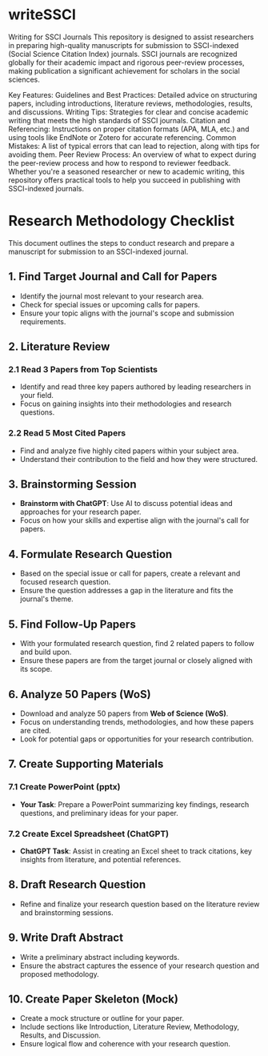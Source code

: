 # writeSSCI
Writing for SSCI Journals
This repository is designed to assist researchers in preparing high-quality manuscripts for submission to SSCI-indexed (Social Science Citation Index) journals. SSCI journals are recognized globally for their academic impact and rigorous peer-review processes, making publication a significant achievement for scholars in the social sciences.

Key Features:
Guidelines and Best Practices: Detailed advice on structuring papers, including introductions, literature reviews, methodologies, results, and discussions.
Writing Tips: Strategies for clear and concise academic writing that meets the high standards of SSCI journals.
Citation and Referencing: Instructions on proper citation formats (APA, MLA, etc.) and using tools like EndNote or Zotero for accurate referencing.
Common Mistakes: A list of typical errors that can lead to rejection, along with tips for avoiding them.
Peer Review Process: An overview of what to expect during the peer-review process and how to respond to reviewer feedback.
Whether you're a seasoned researcher or new to academic writing, this repository offers practical tools to help you succeed in publishing with SSCI-indexed journals.

# Research Methodology Checklist

This document outlines the steps to conduct research and prepare a manuscript for submission to an SSCI-indexed journal.

## 1. Find Target Journal and Call for Papers
- Identify the journal most relevant to your research area.
- Check for special issues or upcoming calls for papers.
- Ensure your topic aligns with the journal's scope and submission requirements.

## 2. Literature Review
### 2.1 Read 3 Papers from Top Scientists
- Identify and read three key papers authored by leading researchers in your field.
- Focus on gaining insights into their methodologies and research questions.

### 2.2 Read 5 Most Cited Papers
- Find and analyze five highly cited papers within your subject area.
- Understand their contribution to the field and how they were structured.

## 3. Brainstorming Session
- **Brainstorm with ChatGPT**: Use AI to discuss potential ideas and approaches for your research paper.
- Focus on how your skills and expertise align with the journal's call for papers.

## 4. Formulate Research Question
- Based on the special issue or call for papers, create a relevant and focused research question.
- Ensure the question addresses a gap in the literature and fits the journal's theme.

## 5. Find Follow-Up Papers
- With your formulated research question, find 2 related papers to follow and build upon.
- Ensure these papers are from the target journal or closely aligned with its scope.

## 6. Analyze 50 Papers (WoS)
- Download and analyze 50 papers from **Web of Science (WoS)**.
- Focus on understanding trends, methodologies, and how these papers are cited.
- Look for potential gaps or opportunities for your research contribution.

## 7. Create Supporting Materials
### 7.1 Create PowerPoint (pptx)
- **Your Task**: Prepare a PowerPoint summarizing key findings, research questions, and preliminary ideas for your paper.

### 7.2 Create Excel Spreadsheet (ChatGPT)
- **ChatGPT Task**: Assist in creating an Excel sheet to track citations, key insights from literature, and potential references.

## 8. Draft Research Question
- Refine and finalize your research question based on the literature review and brainstorming sessions.

## 9. Write Draft Abstract
- Write a preliminary abstract including keywords.
- Ensure the abstract captures the essence of your research question and proposed methodology.

## 10. Create Paper Skeleton (Mock)
- Create a mock structure or outline for your paper.
- Include sections like Introduction, Literature Review, Methodology, Results, and Discussion.
- Ensure logical flow and coherence with your research question.
